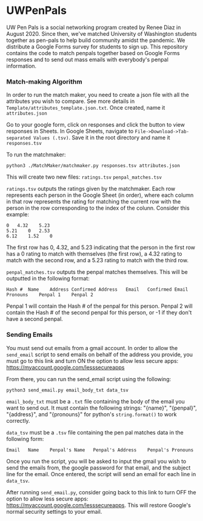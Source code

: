 # UWPenPals

UW Pen Pals is a social networking program created by Renee Diaz in August 2020. Since then, we've matched University of Washington students together as pen-pals to help build community amidst the pandemic. We distribute a Google Forms survey for students to sign up. This repository contains the code to match penpals together based on Google Forms responses and to send out mass emails with everybody's penpal information.

### Match-making Algorithm
In order to run the match maker, you need to create a json file with all the attributes you wish to compare. See more details in `Template/attributes_template.json.txt`. Once created, name it `attributes.json`

Go to your google form, click on responses and click the button to view responses in Sheets. In Google Sheets, navigate to `File->Download->Tab-separated Values (.tsv)`. Save it in the root directory and name it `responses.tsv`

To run the matchmaker:
```
python3 ./MatchMaker/matchmaker.py responses.tsv attributes.json
```

This will create two new files:
`ratings.tsv`
`penpal_matches.tsv`

`ratings.tsv` outputs the ratings given by the matchmaker. Each row represents each person in the Google Sheet (in order), where each column in that row represents the rating for matching the current row with the person in the row corresponding to the index of the colunn. Consider this example:
```
0   4.32    5.23
5.21    0   2.53
6.12    1.52    0
```
The first row has 0, 4.32, and 5.23 indicating that the person in the first row has a 0 rating to match with themselves (the first row), a 4.32 rating to match with the second row, and a 5.23 rating to match with the third row.

`penpal_matches.tsv` outputs the penpal matches themselves. This will be outputted in the following format:
```
Hash #  Name    Address Confirmed Address   Email   Confirmed Email Pronouns    Penpal 1    Penpal 2
```
Penpal 1 will contain the Hash # of the penpal for this person. Penpal 2 will contain the Hash # of the second penpal for this person, or -1 if they don't have a second penpal.

### Sending Emails
You must send out emails from a gmail account. In order to allow the `send_email` script to send emails on behalf of the address you provide, you must go to this link and turn ON the option to allow less secure apps: https://myaccount.google.com/lesssecureapps

From there, you can run the send_email script using the following:
```
python3 send_email.py email_body_txt data_tsv
```

`email_body_txt` must be a `.txt` file containing the body of the email you want to send out. It must contain the following strings: "{name}", "{penpal}", "{address}", and "{pronouns}" for python's `string.format()` to work correctly.

`data_tsv` must be a `.tsv` file containing the pen pal matches data in the following form:
```
Email	Name	Penpal's Name	Penpal's Address	Penpal's Pronouns
```

Once you run the script, you will be asked to input the gmail you wish to send the emails from, the google password for that email, and the subject line for the email. Once entered, the script will send an email for each line in `data_tsv`.

After running `send_email.py`, consider going back to this link to turn OFF the option to allow less secure apps: https://myaccount.google.com/lesssecureapps. This will restore Google's normal security settings to your email.